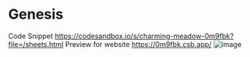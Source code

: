 # Genesis
Code Snippet
https://codesandbox.io/s/charming-meadow-0m9fbk?file=/sheets.html
Preview for website
https://0m9fbk.csb.app/
![image](https://user-images.githubusercontent.com/89659393/209283800-0df9c7dd-701a-42e3-94de-0e1711fbfdd6.png)
